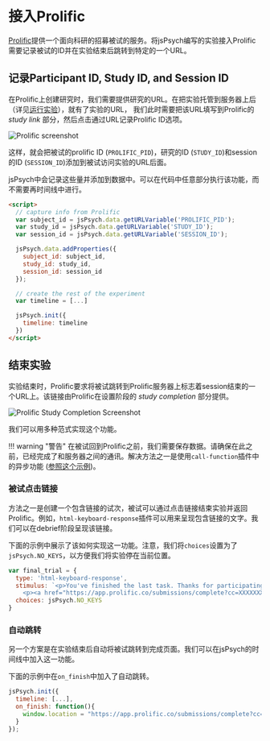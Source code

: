 # 接入Prolific

[Prolific](https://www.prolific.co/?ref=5JCXZPVU)提供一个面向科研的招募被试的服务。将jsPsych编写的实验接入Prolific需要记录被试的ID并在实验结束后跳转到特定的一个URL。

## 记录Participant ID, Study ID, and Session ID

在Prolific上创建研究时，我们需要提供研究的URL。在把实验托管到服务器上后（详见[运行实验](/overview/running-experiments.html#_6)），就有了实验的URL， 我们此时需要把该URL填写到Prolific的 *study link* 部分，然后点击通过URL记录Prolific ID选项。

![Prolific screenshot](/img/prolific-study-link.png)

这样，就会把被试的prolific ID (`PROLIFIC_PID`)，研究的ID (`STUDY_ID`)和session的ID (`SESSION_ID`)添加到被试访问实验的URL后面。

jsPsych中会记录这些量并添加到数据中。可以在代码中任意部分执行该功能，而不需要再时间线中进行。

```html
<script>
  // capture info from Prolific
  var subject_id = jsPsych.data.getURLVariable('PROLIFIC_PID');
  var study_id = jsPsych.data.getURLVariable('STUDY_ID');
  var session_id = jsPsych.data.getURLVariable('SESSION_ID');

  jsPsych.data.addProperties({
    subject_id: subject_id,
    study_id: study_id,
    session_id: session_id
  });

  // create the rest of the experiment
  var timeline = [...]

  jsPsych.init({
    timeline: timeline
  })
</script>
```

## 结束实验

实验结束时，Prolific要求将被试跳转到Prolific服务器上标志着session结束的一个URL上。该链接由Prolific在设置阶段的 *study completion* 部分提供。

![Prolific Study Completion Screenshot](/img/prolific-study-completion.png)

我们可以用多种范式实现这个功能。

!!! warning "警告"
    在被试回到Prolific之前，我们需要保存数据。请确保在此之前，已经完成了和服务器之间的通讯。解决方法之一是使用`call-function`插件中的异步功能 ([参照这个示例](/plugins/jspsych-call-function.html#_6))。

### 被试点击链接

方法之一是创建一个包含链接的试次，被试可以通过点击链接结束实验并返回Prolific。例如，`html-keyboard-response`插件可以用来呈现包含链接的文字。我们可以在debrief阶段呈现该链接。

下面的示例中展示了该如何实现这一功能。注意，我们将`choices`设置为了`jsPsych.NO_KEYS`，以方便我们将实验停在当前位置。

```js
var final_trial = {
  type: 'html-keyboard-response',
  stimulus: `<p>You've finished the last task. Thanks for participating!</p>
    <p><a href="https://app.prolific.co/submissions/complete?cc=XXXXXXX">Click here to return to Prolific and complete the study</a>.</p>`,
  choices: jsPsych.NO_KEYS
}
```

### 自动跳转

另一个方案是在实验结束后自动将被试跳转到完成页面。我们可以在jsPsych的时间线中加入这一功能。

下面的示例中在`on_finish`中加入了自动跳转。

```js
jsPsych.init({
  timeline: [...],
  on_finish: function(){
    window.location = "https://app.prolific.co/submissions/complete?cc=XXXXXXX"
  }
});
```


